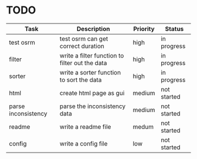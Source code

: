 # TODO
| Task | Description | Priority | Status |
|------|-------------|----------|--------|
| test osrm | test osrm can get correct duration | high | in progress |
| filter | write a filter function to filter out the data | high | in progress|
| sorter | write a sorter function to sort the data | high | in progress|
| html | create html page as gui| medium | not started |
| parse inconsistency | parse the inconsistency data | medium | not started|
| readme | write a readme file | medum | not started |
| config | write a config file | low | not started |

